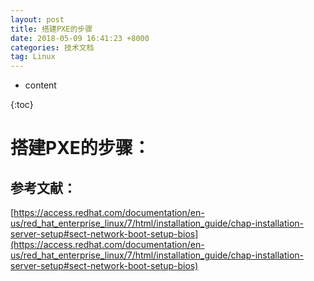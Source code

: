 ```yaml
---
layout: post
title: 搭建PXE的步骤
date: 2018-05-09 16:41:23 +8000
categories: 技术文档
tag: Linux
---
```


* content

{:toc}

# 搭建PXE的步骤：

## 参考文献：
[https://access.redhat.com/documentation/en-us/red_hat_enterprise_linux/7/html/installation_guide/chap-installation-server-setup#sect-network-boot-setup-bios](https://access.redhat.com/documentation/en-us/red_hat_enterprise_linux/7/html/installation_guide/chap-installation-server-setup#sect-network-boot-setup-bios)